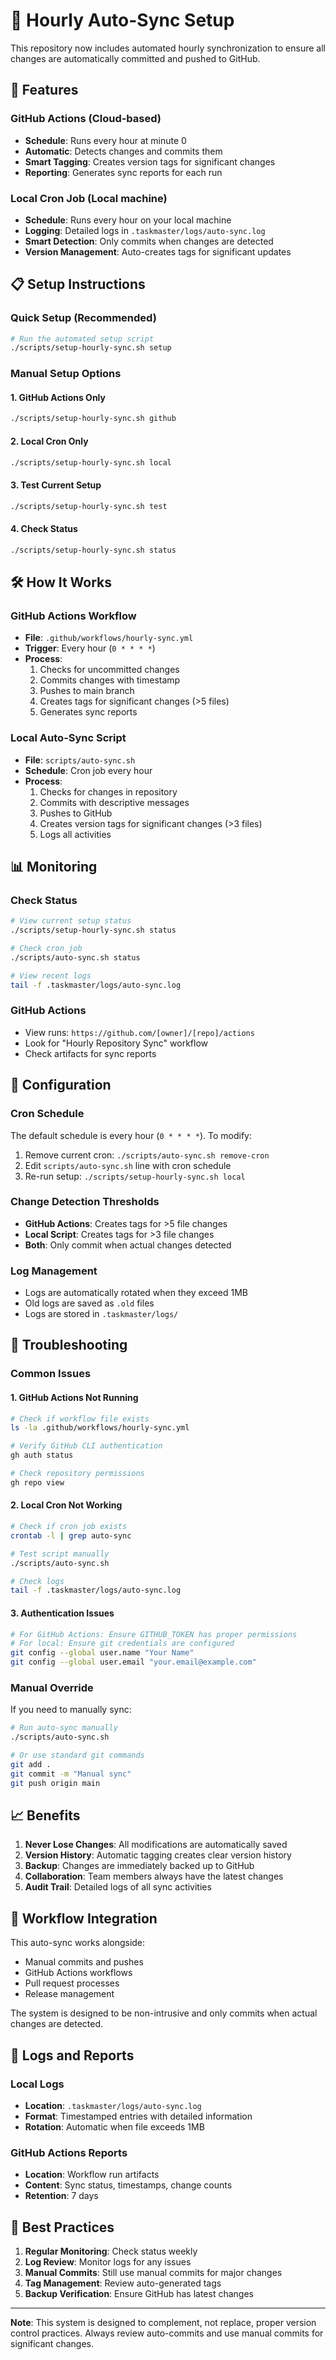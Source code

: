 # 🔄 Hourly Auto-Sync Setup

This repository now includes automated hourly synchronization to ensure all changes are automatically committed and pushed to GitHub.

## 🚀 Features

### GitHub Actions (Cloud-based)
- **Schedule**: Runs every hour at minute 0
- **Automatic**: Detects changes and commits them
- **Smart Tagging**: Creates version tags for significant changes
- **Reporting**: Generates sync reports for each run

### Local Cron Job (Local machine)
- **Schedule**: Runs every hour on your local machine
- **Logging**: Detailed logs in `.taskmaster/logs/auto-sync.log`
- **Smart Detection**: Only commits when changes are detected
- **Version Management**: Auto-creates tags for significant updates

## 📋 Setup Instructions

### Quick Setup (Recommended)
```bash
# Run the automated setup script
./scripts/setup-hourly-sync.sh setup
```

### Manual Setup Options

#### 1. GitHub Actions Only
```bash
./scripts/setup-hourly-sync.sh github
```

#### 2. Local Cron Only
```bash
./scripts/setup-hourly-sync.sh local
```

#### 3. Test Current Setup
```bash
./scripts/setup-hourly-sync.sh test
```

#### 4. Check Status
```bash
./scripts/setup-hourly-sync.sh status
```

## 🛠️ How It Works

### GitHub Actions Workflow
- **File**: `.github/workflows/hourly-sync.yml`
- **Trigger**: Every hour (`0 * * * *`)
- **Process**:
  1. Checks for uncommitted changes
  2. Commits changes with timestamp
  3. Pushes to main branch
  4. Creates tags for significant changes (>5 files)
  5. Generates sync reports

### Local Auto-Sync Script
- **File**: `scripts/auto-sync.sh`
- **Schedule**: Cron job every hour
- **Process**:
  1. Checks for changes in repository
  2. Commits with descriptive messages
  3. Pushes to GitHub
  4. Creates version tags for significant changes (>3 files)
  5. Logs all activities

## 📊 Monitoring

### Check Status
```bash
# View current setup status
./scripts/setup-hourly-sync.sh status

# Check cron job
./scripts/auto-sync.sh status

# View recent logs
tail -f .taskmaster/logs/auto-sync.log
```

### GitHub Actions
- View runs: `https://github.com/[owner]/[repo]/actions`
- Look for "Hourly Repository Sync" workflow
- Check artifacts for sync reports

## 🔧 Configuration

### Cron Schedule
The default schedule is every hour (`0 * * * *`). To modify:

1. Remove current cron: `./scripts/auto-sync.sh remove-cron`
2. Edit `scripts/auto-sync.sh` line with cron schedule
3. Re-run setup: `./scripts/setup-hourly-sync.sh local`

### Change Detection Thresholds
- **GitHub Actions**: Creates tags for >5 file changes
- **Local Script**: Creates tags for >3 file changes
- **Both**: Only commit when actual changes detected

### Log Management
- Logs are automatically rotated when they exceed 1MB
- Old logs are saved as `.old` files
- Logs are stored in `.taskmaster/logs/`

## 🚨 Troubleshooting

### Common Issues

#### 1. GitHub Actions Not Running
```bash
# Check if workflow file exists
ls -la .github/workflows/hourly-sync.yml

# Verify GitHub CLI authentication
gh auth status

# Check repository permissions
gh repo view
```

#### 2. Local Cron Not Working
```bash
# Check if cron job exists
crontab -l | grep auto-sync

# Test script manually
./scripts/auto-sync.sh

# Check logs
tail -f .taskmaster/logs/auto-sync.log
```

#### 3. Authentication Issues
```bash
# For GitHub Actions: Ensure GITHUB_TOKEN has proper permissions
# For local: Ensure git credentials are configured
git config --global user.name "Your Name"
git config --global user.email "your.email@example.com"
```

### Manual Override
If you need to manually sync:
```bash
# Run auto-sync manually
./scripts/auto-sync.sh

# Or use standard git commands
git add .
git commit -m "Manual sync"
git push origin main
```

## 📈 Benefits

1. **Never Lose Changes**: All modifications are automatically saved
2. **Version History**: Automatic tagging creates clear version history
3. **Backup**: Changes are immediately backed up to GitHub
4. **Collaboration**: Team members always have the latest changes
5. **Audit Trail**: Detailed logs of all sync activities

## 🔄 Workflow Integration

This auto-sync works alongside:
- Manual commits and pushes
- GitHub Actions workflows
- Pull request processes
- Release management

The system is designed to be non-intrusive and only commits when actual changes are detected.

## 📝 Logs and Reports

### Local Logs
- **Location**: `.taskmaster/logs/auto-sync.log`
- **Format**: Timestamped entries with detailed information
- **Rotation**: Automatic when file exceeds 1MB

### GitHub Actions Reports
- **Location**: Workflow run artifacts
- **Content**: Sync status, timestamps, change counts
- **Retention**: 7 days

## 🎯 Best Practices

1. **Regular Monitoring**: Check status weekly
2. **Log Review**: Monitor logs for any issues
3. **Manual Commits**: Still use manual commits for major changes
4. **Tag Management**: Review auto-generated tags
5. **Backup Verification**: Ensure GitHub has latest changes

---

**Note**: This system is designed to complement, not replace, proper version control practices. Always review auto-commits and use manual commits for significant changes.
